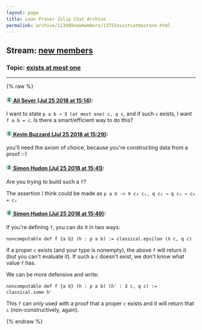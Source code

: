 ```yaml
---
layout: page
title: Lean Prover Zulip Chat Archive 
permalink: archive/113489newmembers/13755existsatmostone.html
---
```


## Stream: [new members](index.html)
### Topic: [exists at most one](13755existsatmostone.html)

---


{% raw %}
#### [![Click to go to Zulip](../../assets/img/zulip2.png) Ali Sever (Jul 25 2018 at 15:14)](https://leanprover.zulipchat.com/#narrow/stream/113489-new%20members/topic/exists%20at%20most%20one/near/130274521):
I want to state `p a b → ∃ (at most one) c, q c`, and if such `c` exists, I want `f a b = c`.  Is there a smart/efficient way to do this?

#### [![Click to go to Zulip](../../assets/img/zulip2.png) Kevin Buzzard (Jul 25 2018 at 15:29)](https://leanprover.zulipchat.com/#narrow/stream/113489-new%20members/topic/exists%20at%20most%20one/near/130275258):
you'll need the axiom of choice, because you're constructing data from a proof :-)

#### [![Click to go to Zulip](../../assets/img/zulip2.png) Simon Hudon (Jul 25 2018 at 15:41)](https://leanprover.zulipchat.com/#narrow/stream/113489-new%20members/topic/exists%20at%20most%20one/near/130275840):
Are you trying to build such a `f`?

The assertion I think could be made as `p a b -> ∀ c₀ c₁, q c₀ → q c₁ → c₀ = c₁`

#### [![Click to go to Zulip](../../assets/img/zulip2.png) Simon Hudon (Jul 25 2018 at 15:49)](https://leanprover.zulipchat.com/#narrow/stream/113489-new%20members/topic/exists%20at%20most%20one/near/130276240):
If you're defining `f`, you can do it in two ways:

```lean
noncomputable def f {a b} (h : p a b) := classical.epsilon (λ c, q c)
```

If a proper `c` exists (and your type is nonempty), the above `f` will return it (but you can't evaluate it). If such a `c` doesn't exist, we don't know what value `f` has.

We can be more defensive and write:

```lean
noncomputable def f {a b} (h : p a b) (h' : ∃ c, q c) := classical.some h'
```

This `f` can only used with a proof that a proper `c` exists and it will return that `c` (non-constructively, again).


{% endraw %}
